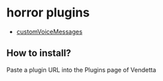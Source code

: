 # horror plugins

- [customVoiceMessages](https://drained.tk)

## How to install?

Paste a plugin URL into the Plugins page of Vendetta
